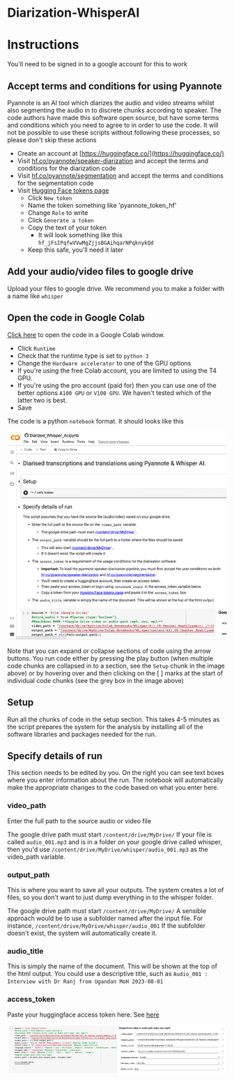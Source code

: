 # Diarization-WhisperAI

# Instructions

You'll need to be signed in to a google account for this to work

## Accept terms and conditions for using Pyannote  <a id="terms_and_conditions"></a>

Pyannote is an AI tool which diarizes the audio and video streams whilst also segmenting the audio in to discrete chunks according to speaker. The code authors have made this software open source, but have some terms and conditions which you need to agree to in order to use the code. It will not be possible to use these scripts without following these processes, so please don't skip these actions

* Create an account at [https://huggingface.co/](https://huggingface.co/)
* Visit [hf.co/pyannote/speaker-diarization](https://hf.co/pyannote/speaker-diarization) and accept the terms and conditions for the diarization code
* Visit [hf.co/pyannote/segmentation](https://huggingface.co/pyannote/segmentation) and accept the terms and conditions for the segmentation code
* Visit [Hugging Face tokens page](https://huggingface.co/settings/tokens)
  * Click `New token`
  * Name the token something like 'pyannote_token_hf'
  * Change `Role` to write
  * Click `Generate a token`
  * Copy the text of your token
    * It will look something like this `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`
  * Keep this safe, you'll need it later 

## Add your audio/video files to google drive

Upload your files to google drive. We recommend you to make a folder with a name like `whisper`

## Open the code in Google Colab

[Click here](https://colab.research.google.com/github/chrissyhroberts/Diarization-WhisperAI/blob/main/Diarized_Whisper_AI.ipynb) to open the code in a Google Colab window. 

* Click `Runtime`
* Check that the runtime type is set to `python 3`
* Change the `Hardware accelerator` to one of the GPU options
 * If you're using the free Colab account, you are limited to using the T4 GPU.
 * If you're using the pro account (paid for) then you can use one of the better options `A100 GPU` or `V100 GPU`. We haven't tested which of the latter two is best.
 * Save 

The code is a python `notebook` format. It should looks like this

![](/img/notebook.png)

Note that you can expand or collapse sections of code using the arrow buttons. 
You run code either by pressing the play button (when multiple code chunks are collapsed in to a section, see the `Setup` chunk in the image above) or by hovering over and then clicking on the [ ] marks at the start of individual code chunks (see the grey box in the image above)

## Setup <a id="setup"></a>

Run all the chunks of code in the setup section. This takes 4-5 minutes as the script prepares the system for the analysis by installing all of the software libraries and packages needed for the run. 

## Specify details of run  <a id="run_details"></a>

This section needs to be edited by you. On the right you can see text boxes where you enter information about the run. 
The notebook will automatically make the appropriate changes to the code based on what you enter here. 

### video_path
Enter the full path to the source audio or video file

The google drive path must start `/content/drive/MyDrive/`
If your file is called `audio_001.mp3` and is in a folder on your google drive called whisper, then you'd use `/content/drive/MyDrive/whisper/audio_001.mp3` as the video_path variable.

### output_path
This is where you want to save all your outputs. The system creates a lot of files, so you don't want to just dump everything in to the whisper folder. 

The google drive path must start `/content/drive/MyDrive/`
A sensible approach would be to use a subfolder named after the input file. For instance, `/content/drive/MyDrive/whisper/audio_001`
If the subfolder doesn't exist, the system will automatically create it. 

### audio_title
This is simply the name of the document. This will be shown at the top of the html output.
You could use a descriptive title, such as `Audio_001 : Interview with Dr Ranj from Ugandan MoH 2023-08-01`

### access_token
Paste your huggingface access token here. See [here](#terms_and_conditions)


![](/img/run_parameters.png)


